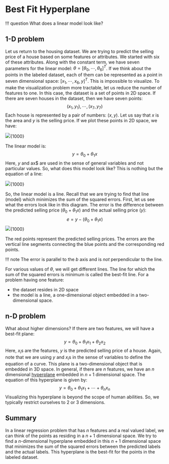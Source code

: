 # Best Fit Hyperplane

!!! question
    What does a linear model look like?



## 1-D problem

Let us return to the housing dataset. We are trying to predict the selling price of a house based on some features or attributes. We started with six of these attributes. Along with the constant term, we have seven parameters for the linear model: $\theta = [\theta_0, \cdots, \theta_6]^T$. If we think about the points in the labeled dataset, each of them can be represented as a point in seven dimensional space: $[x_1, \cdots, x_6, y]^T$. This is impossible to visualize. To make the visualization problem more tractable, let us reduce the number of features to one. In this case, the dataset is a set of points in 2D space. If there are seven houses in the dataset, then we have seven points:
$$
(x_1, y_1), \cdots, (x_{7}, y_{7})
$$
Each house is represented by a pair of numbers: $(x, y)$. Let us say that $x$ is the area and $y$ is the selling price. If we plot these points in 2D space, we have:

![](../assets/images/img_002.svg){1000}



The linear model is:
$$
y = \theta_0 + \theta_1 x
$$
Here, $y$ and ax$ are used in the sense of general variables and not particular values. So, what does this model look like? This is nothing but the equation of a line:

![](../assets/images/img_003.svg){1000}

So, the linear model is a line. Recall that we are trying to find that line (model) which minimizes the sum of the squared errors. First, let us see what the errors look like in this diagram. The error is the difference between the predicted selling price ($\theta_0 + \theta_1 x$) and the actual selling price $(y)$:
$$
e = y - (\theta_0 + \theta_1x)
$$
![](../assets/images/img_004.svg){1000}

The red points represent the predicted selling prices. The errors are the vertical line segments connecting the blue points and the corresponding red points.



!!! note
    The error is parallel to the $b$ axis and is *not* perpendicular to the line.



For various values of $\theta$, we will get different lines. The line for which the sum of the squared errors is minimum is called the best-fit line. For a problem having one feature:

- the dataset resides in 2D space 
- the model is a line, a one-dimensional object embedded in a two-dimensional space.



## n-D problem

What about higher dimensions? If there are two features, we will have a best-fit plane:
$$
y = \theta_0 + \theta_1 x_1 + \theta_2x_2
$$
Here, $x_i$s are the features, $y$ is the predicted selling price of a house. Again, note that we are using $y$ and $x_i$s in the sense of variables to define the equation of a curve. This plane is a two-dimensional object that is embedded in 3D space. In general, if there are $n$ features, we have an $n$ dimensional [hyperplane](https://en.wikipedia.org/wiki/Hyperplane) embedded in $n + 1$ dimensional space. The equation of this hyperplane is given by:
$$
y = \theta_0 + \theta_1x_1 + \cdots + \theta_n x_n
$$
Visualizing this hyperplane is beyond the scope of human abilities. So, we typically restrict ourselves to 2 or 3 dimensions. 



## Summary

In a linear regression problem that has $n$ features and a real valued label, we can think of the points as residing in a $n + 1$ dimensional space. We try to find a $n$-dimensional hyperplane embedded in this $n + 1$ dimensional space that minimizes the sum of the squared errors between the predicted labels and the actual labels. This hyperplane is the best-fit for the points in the labeled dataset.
